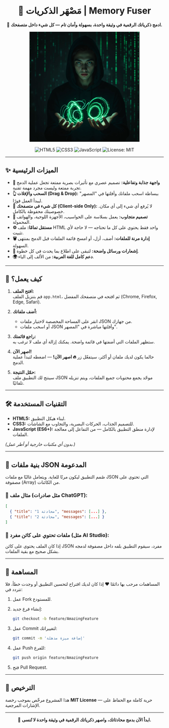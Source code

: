 <div align="center">

# 🧪 مَصْهَر الذكريات | Memory Fuser

🚀 **ادمج ذكرياتك الرقمية في وثيقة واحدة، بسهولة وأمان تام — كل شيء داخل متصفحك.**

<img src="ext.png" alt="Logo" width="350"/>

<p align="center">
  <img src="https://img.shields.io/badge/اللغة-HTML5-E34F26?style=for-the-badge&logo=html5" alt="HTML5">
  <img src="https://img.shields.io/badge/التنسيق-CSS3-1572B6?style=for-the-badge&logo=css3" alt="CSS3">
  <img src="https://img.shields.io/badge/المنطق-JavaScript-F7DF1E?style=for-the-badge&logo=javascript" alt="JavaScript">
  <img src="https://img.shields.io/badge/الترخيص-MIT-yellow.svg?style=for-the-badge" alt="License: MIT">
</p>

</div>

---

## ✨ الميزات الرئيسية

- **🎨 واجهة جذابة وتفاعلية:** تصميم عصري مع تأثيرات بصرية ممتعة تجعل عملية الدمج تجربة ممتعة وليست مجرد مهمة تقنية.
- **👆 السحب والإفلات (Drag & Drop):** ببساطة اسحب ملفاتك وأفلتها في "المصهر" ليبدأ العمل فورًا.
- **🚀 كل شيء في متصفحك (Client-side Only):** لا يُرفع أي شيء إلى أي مكان. خصوصيتك محفوظة بالكامل.
- **📱 تصميم متجاوب:** يعمل بسلاسة على الحواسيب، الأجهزة اللوحية، والهواتف المحمولة.
- **⚙️ مستقل تمامًا:** ملف HTML واحد فقط يحتوي على كل ما تحتاجه — لا حاجة لأي تثبيت.
- **🗑️ إدارة مرنة للملفات:** أضف، أزل، أو امسح قائمة الملفات قبل الدمج بمنتهى السهولة.
- **💬 إشعارات ورسائل واضحة:** لتبقى على اطلاع بما يحدث في كل خطوة.
- **🌍 دعم كامل للغة العربية:** من الألف إلى الياء.

---

## 🚀 كيف يعمل؟

1. **افتح الملف:**  
   قم بتنزيل الملف `app.html`، ثم افتحه في متصفحك المفضل (Chrome, Firefox, Edge, Safari).

2. **أضف ملفاتك:**
   - انقر على المساحة المخصصة لاختيار ملفات JSON من جهازك.
   - أو اسحب ملفات JSON وأفلتها مباشرة في "المصهر".

3. **راجع قائمتك:**  
   ستظهر الملفات التي أضفتها في قائمة واضحة. يمكنك إزالة أي ملف لا ترغب به.

4. **اصهر الآن!**  
   حالما يكون لديك ملفان أو أكثر، سيتفعّل زر **🔥 اصهر الآن!** — اضغطه لتبدأ عملية الدمج.

5. **حمّل النتيجة:**  
   سينتج لك التطبيق ملف JSON موحّد يجمع محتويات جميع الملفات، ويتم تنزيله تلقائيًا.

---

## 🛠️ التقنيات المستخدمة

- **HTML5:** لبناء هيكل التطبيق.
- **CSS3:** للتصميم الجذاب، الحركات البصرية، والتجاوب مع الشاشات.
- **JavaScript (ES6+):** لإدارة منطق التطبيق بالكامل — من التفاعل إلى معالجة الملفات.
  
*(بدون أي مكتبات خارجية أو أطر عمل.)*

---

## 📂 بنية ملفات JSON المدعومة

صُمم التطبيق ليكون مرنًا للغاية. ويتعامل غالبًا مع ملفات JSON التي تحتوي على مصفوفة (Array) من الكائنات.

### 🔸 مثال ملف (مثل صادرات ChatGPT):
```json
[
  { "title": "محادثة 1", "messages": [...] },
  { "title": "محادثة 2", "messages": [...] }
]
````

### 🔸 ملفات تحتوي على كائن مفرد (مثل AI Studio):

إذا كان الملف يحتوي على كائن JSON مفرد، سيقوم التطبيق بلفه داخل مصفوفة لدمجه بشكل صحيح مع بقية الملفات.

---

## 🤝 المساهمة

المساهمات مرحب بها دائمًا ❤️
إذا كان لديك اقتراح لتحسين التطبيق أو وجدت خطأ، فلا تتردد في:

1. عمل Fork للمستودع.
2. إنشاء فرع جديد:

   ```bash
   git checkout -b feature/AmazingFeature
   ```
3. عمل Commit لتغييراتك:

   ```bash
   git commit -m 'إضافة ميزة مذهلة'
   ```
4. عمل Push للفرع:

   ```bash
   git push origin feature/AmazingFeature
   ```
5. فتح Pull Request.

---

## 📜 الترخيص

هذا المشروع مرخّص بموجب رخصة **MIT License** — حرية كاملة مع الحفاظ على الإشارات المرجعية.

---

<div align="center">

🚀 **ابدأ الآن بدمج محادثاتك، واصهر ذكرياتك الرقمية في وثيقة واحدة لا تُنسى.**

</div>
